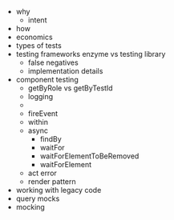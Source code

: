 - why
  - intent
- how
- economics
- types of tests
- testing frameworks enzyme vs testing library
  - false negatives
  - implementation details
- component testing
  - getByRole vs getByTestId
  - logging
  -
  - fireEvent
  - within
  - async
    - findBy
    - waitFor
    - waitForElementToBeRemoved
    - waitForElement
  - act error
  - render pattern
- working with legacy code
- query mocks
- mocking
